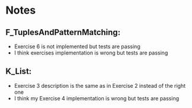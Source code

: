 # Notes

## F_TuplesAndPatternMatching:
- Exercise 6 is not implemented but tests are passing
- I think exercises implementation is wrong but tests are passing
## K_List: 
- Exercise 3 description is the same as in Exercise 2 instead of the right one
- I think my Exercise 4 implementation is wrong but tests are passing